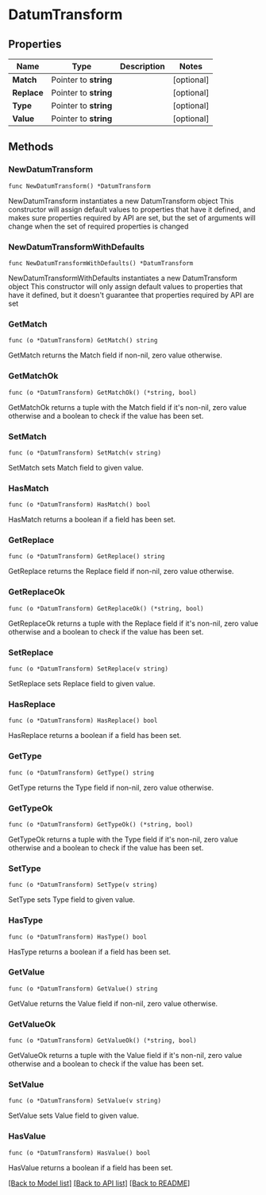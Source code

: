 # DatumTransform

## Properties

Name | Type | Description | Notes
------------ | ------------- | ------------- | -------------
**Match** | Pointer to **string** |  | [optional] 
**Replace** | Pointer to **string** |  | [optional] 
**Type** | Pointer to **string** |  | [optional] 
**Value** | Pointer to **string** |  | [optional] 

## Methods

### NewDatumTransform

`func NewDatumTransform() *DatumTransform`

NewDatumTransform instantiates a new DatumTransform object
This constructor will assign default values to properties that have it defined,
and makes sure properties required by API are set, but the set of arguments
will change when the set of required properties is changed

### NewDatumTransformWithDefaults

`func NewDatumTransformWithDefaults() *DatumTransform`

NewDatumTransformWithDefaults instantiates a new DatumTransform object
This constructor will only assign default values to properties that have it defined,
but it doesn't guarantee that properties required by API are set

### GetMatch

`func (o *DatumTransform) GetMatch() string`

GetMatch returns the Match field if non-nil, zero value otherwise.

### GetMatchOk

`func (o *DatumTransform) GetMatchOk() (*string, bool)`

GetMatchOk returns a tuple with the Match field if it's non-nil, zero value otherwise
and a boolean to check if the value has been set.

### SetMatch

`func (o *DatumTransform) SetMatch(v string)`

SetMatch sets Match field to given value.

### HasMatch

`func (o *DatumTransform) HasMatch() bool`

HasMatch returns a boolean if a field has been set.

### GetReplace

`func (o *DatumTransform) GetReplace() string`

GetReplace returns the Replace field if non-nil, zero value otherwise.

### GetReplaceOk

`func (o *DatumTransform) GetReplaceOk() (*string, bool)`

GetReplaceOk returns a tuple with the Replace field if it's non-nil, zero value otherwise
and a boolean to check if the value has been set.

### SetReplace

`func (o *DatumTransform) SetReplace(v string)`

SetReplace sets Replace field to given value.

### HasReplace

`func (o *DatumTransform) HasReplace() bool`

HasReplace returns a boolean if a field has been set.

### GetType

`func (o *DatumTransform) GetType() string`

GetType returns the Type field if non-nil, zero value otherwise.

### GetTypeOk

`func (o *DatumTransform) GetTypeOk() (*string, bool)`

GetTypeOk returns a tuple with the Type field if it's non-nil, zero value otherwise
and a boolean to check if the value has been set.

### SetType

`func (o *DatumTransform) SetType(v string)`

SetType sets Type field to given value.

### HasType

`func (o *DatumTransform) HasType() bool`

HasType returns a boolean if a field has been set.

### GetValue

`func (o *DatumTransform) GetValue() string`

GetValue returns the Value field if non-nil, zero value otherwise.

### GetValueOk

`func (o *DatumTransform) GetValueOk() (*string, bool)`

GetValueOk returns a tuple with the Value field if it's non-nil, zero value otherwise
and a boolean to check if the value has been set.

### SetValue

`func (o *DatumTransform) SetValue(v string)`

SetValue sets Value field to given value.

### HasValue

`func (o *DatumTransform) HasValue() bool`

HasValue returns a boolean if a field has been set.


[[Back to Model list]](../README.md#documentation-for-models) [[Back to API list]](../README.md#documentation-for-api-endpoints) [[Back to README]](../README.md)



